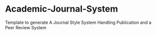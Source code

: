 Academic-Journal-System
=======================

Template to generate A Journal Style System Handling Publication and a Peer Review System